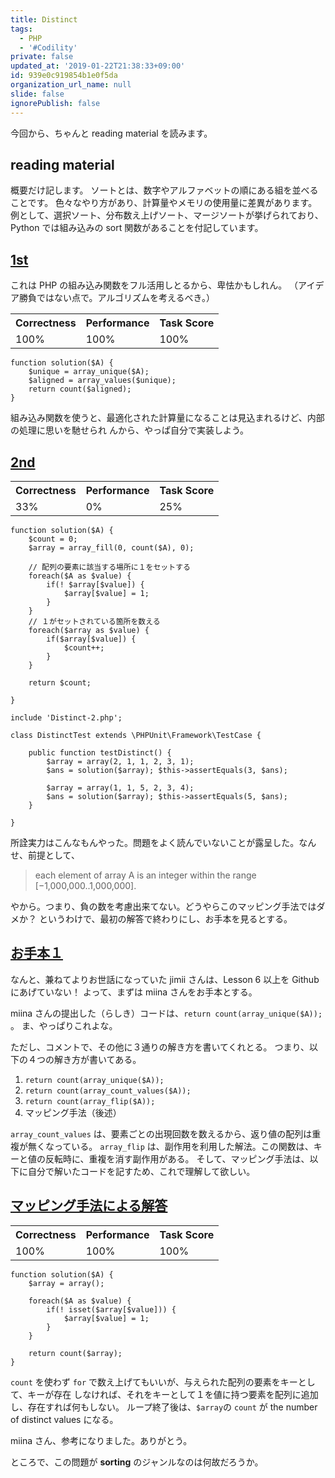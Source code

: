 ```yaml
---
title: Distinct
tags:
  - PHP
  - '#Codility'
private: false
updated_at: '2019-01-22T21:38:33+09:00'
id: 939e0c919854b1e0f5da
organization_url_name: null
slide: false
ignorePublish: false
---
```

今回から、ちゃんと reading material を読みます。

## reading material
概要だけ記します。
ソートとは、数字やアルファベットの順にある組を並べることです。
色々なやり方があり、計算量やメモリの使用量に差異があります。
例として、選択ソート、分布数え上げソート、マージソートが挙げられており、Python では組み込みの
sort 関数があることを付記しています。

## [1st][a]
これは PHP の組み込み関数をフル活用しとるから、卑怯かもしれん。
（アイデア勝負ではない点で。アルゴリズムを考えるべき。）

<table>
    <tr><th>Correctness</th><th>Performance</th><th>Task Score</th></tr>
    <tr>
        <td>100%</td>
        <td>100%</td>
        <td>100%</td>
    </tr>
</table>

```php:Distinct-1.php
function solution($A) {
    $unique = array_unique($A);
    $aligned = array_values($unique);
    return count($aligned);
}
```

組み込み関数を使うと、最適化された計算量になることは見込まれるけど、内部の処理に思いを馳せられ
んから、やっぱ自分で実装しよう。

## [2nd][b]

<table>
    <tr><th>Correctness</th><th>Performance</th><th>Task Score</th></tr>
    <tr>
        <td>33%</td>
        <td>0%</td>
        <td>25%</td>
    </tr>
</table>

```php:Distinct-2.php
function solution($A) {
    $count = 0;
    $array = array_fill(0, count($A), 0);

    // 配列の要素に該当する場所に１をセットする
    foreach($A as $value) {
        if(! $array[$value]) {
            $array[$value] = 1;
        }
    }
    // １がセットされている箇所を数える
    foreach($array as $value) {
        if($array[$value]) {
            $count++;
        }
    }

    return $count;

}
```

```php:TestDistinct-2.php
include 'Distinct-2.php';

class DistinctTest extends \PHPUnit\Framework\TestCase {

    public function testDistinct() {
        $array = array(2, 1, 1, 2, 3, 1);
        $ans = solution($array); $this->assertEquals(3, $ans);

        $array = array(1, 1, 5, 2, 3, 4);
        $ans = solution($array); $this->assertEquals(5, $ans);
    }

}
```

所詮実力はこんなもんやった。問題をよく読んでいないことが露呈した。なんせ、前提として、

> each element of array A is an integer within the range [−1,000,000..1,000,000].

やから。つまり、負の数を考慮出来てない。どうやらこのマッピング手法ではダメか？
というわけで、最初の解答で終わりにし、お手本を見るとする。

## [お手本１][c]
なんと、兼ねてよりお世話になっていた jimii さんは、Lesson 6 以上を Github にあげていない！
よって、まずは miina さんをお手本とする。

miina さんの提出した（らしき）コードは、`return count(array_unique($A));` 。
ま、やっぱりこれよな。

ただし、コメントで、その他に３通りの解き方を書いてくれとる。
つまり、以下の４つの解き方が書いてある。

1. `return count(array_unique($A));`
1. `return count(array_count_values($A));`
1. `return count(array_flip($A));`
1. マッピング手法（後述）

`array_count_values` は、要素ごとの出現回数を数えるから、返り値の配列は重複が無くなっている。
`array_flip` は、副作用を利用した解法。この関数は、キーと値の反転時に、重複を消す副作用がある。
そして、マッピング手法は、以下に自分で解いたコードを記すため、これで理解して欲しい。

## [マッピング手法による解答][d]

<table>
    <tr><th>Correctness</th><th>Performance</th><th>Task Score</th></tr>
    <tr>
        <td>100%</td>
        <td>100%</td>
        <td>100%</td>
    </tr>
</table>

```php:Distinct-3.php
function solution($A) {
    $array = array();
    
    foreach($A as $value) {
        if(! isset($array[$value])) {
            $array[$value] = 1;
        }
    }
    
    return count($array);
}
```

`count` を使わず `for` で数え上げてもいいが、与えられた配列の要素をキーとして、キーが存在
しなければ、それをキーとして１を値に持つ要素を配列に追加し、存在すれば何もしない。
ループ終了後は、`$array`の `count` が the number of distinct values になる。

miina さん、参考になりました。ありがとう。

ところで、この問題が **sorting** のジャンルなのは何故だろうか。

<!-- 以下、参考 URL -->
[a]: https://app.codility.com/demo/results/training4F6CER-3F2/
[b]: https://app.codility.com/demo/results/trainingSAFT5X-2AQ/
[c]: https://github.com/miina/codility-php/blob/master/Distinct.php
[d]: https://app.codility.com/demo/results/training8TXXKD-EYR/
